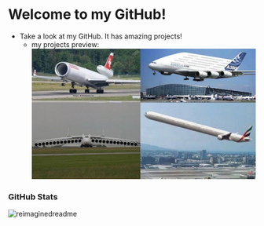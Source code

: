 # Welcome to my GitHub!

- Take a look at my GitHub. It has amazing projects!
  - my projects preview: <br /> ![img](./images/my_projects_be_like.jpg)


### GitHub Stats

<img src="https://myreadme.vercel.app/api/embed/shhommychon?panels=userstatistics,toprepositories,toplanguages,commitgraph" alt="reimaginedreadme" />
